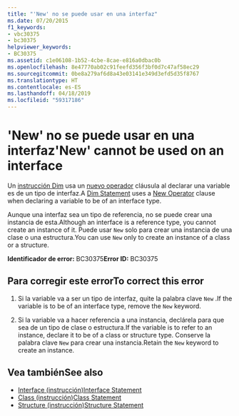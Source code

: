 ```yaml
---
title: "'New' no se puede usar en una interfaz"
ms.date: 07/20/2015
f1_keywords:
- vbc30375
- bc30375
helpviewer_keywords:
- BC30375
ms.assetid: c1e06108-1b52-4cbe-8cae-e816a0dbac0b
ms.openlocfilehash: 8e47770ab02c91feefd356f3bf0d7c47af58ec29
ms.sourcegitcommit: 0be8a279af6d8a43e03141e349d3efd5d35f8767
ms.translationtype: HT
ms.contentlocale: es-ES
ms.lasthandoff: 04/18/2019
ms.locfileid: "59317186"
---
```

# <a name="new-cannot-be-used-on-an-interface"></a><span data-ttu-id="e0714-102">'New' no se puede usar en una interfaz</span><span class="sxs-lookup"><span data-stu-id="e0714-102">'New' cannot be used on an interface</span></span>
<span data-ttu-id="e0714-103">Un [instrucción Dim](../../visual-basic/language-reference/statements/dim-statement.md) usa un [nuevo operador](../../visual-basic/language-reference/operators/new-operator.md) cláusula al declarar una variable es de un tipo de interfaz.</span><span class="sxs-lookup"><span data-stu-id="e0714-103">A [Dim Statement](../../visual-basic/language-reference/statements/dim-statement.md) uses a [New Operator](../../visual-basic/language-reference/operators/new-operator.md) clause when declaring a variable to be of an interface type.</span></span>  
  
 <span data-ttu-id="e0714-104">Aunque una interfaz sea un tipo de referencia, no se puede crear una instancia de esta.</span><span class="sxs-lookup"><span data-stu-id="e0714-104">Although an interface is a reference type, you cannot create an instance of it.</span></span> <span data-ttu-id="e0714-105">Puede usar `New` solo para crear una instancia de una clase o una estructura.</span><span class="sxs-lookup"><span data-stu-id="e0714-105">You can use `New` only to create an instance of a class or a structure.</span></span>  
  
 <span data-ttu-id="e0714-106">**Identificador de error:** BC30375</span><span class="sxs-lookup"><span data-stu-id="e0714-106">**Error ID:** BC30375</span></span>  
  
## <a name="to-correct-this-error"></a><span data-ttu-id="e0714-107">Para corregir este error</span><span class="sxs-lookup"><span data-stu-id="e0714-107">To correct this error</span></span>  
  
1. <span data-ttu-id="e0714-108">Si la variable va a ser un tipo de interfaz, quite la palabra clave `New` .</span><span class="sxs-lookup"><span data-stu-id="e0714-108">If the variable is to be of an interface type, remove the `New` keyword.</span></span>  
  
2. <span data-ttu-id="e0714-109">Si la variable va a hacer referencia a una instancia, declárela para que sea de un tipo de clase o estructura.</span><span class="sxs-lookup"><span data-stu-id="e0714-109">If the variable is to refer to an instance, declare it to be of a class or structure type.</span></span> <span data-ttu-id="e0714-110">Conserve la palabra clave `New` para crear una instancia.</span><span class="sxs-lookup"><span data-stu-id="e0714-110">Retain the `New` keyword to create an instance.</span></span>  
  
## <a name="see-also"></a><span data-ttu-id="e0714-111">Vea también</span><span class="sxs-lookup"><span data-stu-id="e0714-111">See also</span></span>

- [<span data-ttu-id="e0714-112">Interface (instrucción)</span><span class="sxs-lookup"><span data-stu-id="e0714-112">Interface Statement</span></span>](../../visual-basic/language-reference/statements/interface-statement.md)
- [<span data-ttu-id="e0714-113">Class (instrucción)</span><span class="sxs-lookup"><span data-stu-id="e0714-113">Class Statement</span></span>](../../visual-basic/language-reference/statements/class-statement.md)
- [<span data-ttu-id="e0714-114">Structure (instrucción)</span><span class="sxs-lookup"><span data-stu-id="e0714-114">Structure Statement</span></span>](../../visual-basic/language-reference/statements/structure-statement.md)
